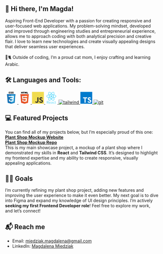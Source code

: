 ## 👋 Hi there, I'm Magda!

Aspiring Front-End Developer with a passion for creating responsive and user-focused web applications. My problem-solving mindset, developed and improved through engineering studies and entrepreneurial experience, allows me to approach coding with both analytical precision and creative flair. I love to learn new technologies and create visually appealing designs that deliver seamless user experiences.<br>
<br>
🦁🐈 Outside of coding, I’m a proud cat mom, I enjoy crafting and learning Arabic.


<h2 align="left">🛠️ Languages and Tools:</h2>
<p align="left"> <a href="https://www.w3schools.com/css/" target="_blank" rel="noreferrer"> <img src="https://raw.githubusercontent.com/devicons/devicon/master/icons/css3/css3-original-wordmark.svg" alt="css3" width="40" height="40"/> </a>  <a href="https://www.w3.org/html/" target="_blank" rel="noreferrer"> <img src="https://raw.githubusercontent.com/devicons/devicon/master/icons/html5/html5-original-wordmark.svg" alt="html5" width="40" height="40"/> </a> <a href="https://developer.mozilla.org/en-US/docs/Web/JavaScript" target="_blank" rel="noreferrer"> <img src="https://raw.githubusercontent.com/devicons/devicon/master/icons/javascript/javascript-original.svg" alt="javascript" width="40" height="40"/> </a> <a href="https://reactjs.org/" target="_blank" rel="noreferrer"> <img src="https://raw.githubusercontent.com/devicons/devicon/master/icons/react/react-original-wordmark.svg" alt="react" width="40" height="40"/> </a> <a href="https://tailwindcss.com/" target="_blank" rel="noreferrer"> <img src="https://www.vectorlogo.zone/logos/tailwindcss/tailwindcss-icon.svg" alt="tailwind" width="40" height="40"/> </a> <a href="https://www.typescriptlang.org/" target="_blank" rel="noreferrer"> <img src="https://raw.githubusercontent.com/devicons/devicon/master/icons/typescript/typescript-original.svg" alt="typescript" width="40" height="40"/> </a> <a href="https://git-scm.com/" target="_blank" rel="noreferrer"> <img src="https://www.vectorlogo.zone/logos/git-scm/git-scm-icon.svg" alt="git" width="40" height="40"/> </a></p>

## 💻 Featured Projects
You can find all of my projects below, but I’m especially proud of this one:<br>
**[Plant Shop Mockup Website](https://showcase-store-miedziak.netlify.app/)**<br>
**[Plant Shop Mockup Repo](https://github.com/MagdaMie/PlantShopMockup)**<br>
This is my main showcase project, a mockup of a plant shop where I demonstrated my skills in **React** and **Tailwind CSS**. It’s designed to highlight my frontend expertise and my ability to create responsive, visually appealing applications.

## 🎯🤺 Goals
I’m currently refining my plant shop project, adding new features and improving the user experience to make it even better. My next goal is to dive into Figma and expand my knowledge of UI design principles.
I’m actively **seeking my first Frontend Developer role**! Feel free to explore my work, and let’s connect!

## 📬 Reach me
 - Email: [miedziak.magdalena@gmail.com](mailto:miedziak.magdalena@gmail.com)
 - LinkedIn: [Magdalena Miedziak](https://www.linkedin.com/in/magdalena-miedziak/) 





